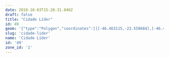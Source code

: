 ```yaml
---
date: 2018-10-03T15:28:31.046Z
draft: false
title: "Cidade Líder"
id: 49
geom: '{"type":"Polygon","coordinates":[[[-46.463115,-23.550684],[-46.462839,-23.550271],[-46.462804,-23.549674],[-46.463312,-23.54923],[-46.463607,-23.548824],[-46.463794,-23.548956],[-46.46402,-23.549],[-46.46536,-23.549564],[-46.465414,-23.54952],[-46.466346,-23.549659],[-46.466331,-23.549741],[-46.466569,-23.549794],[-46.467314,-23.549754],[-46.46754,-23.549873],[-46.467927,-23.549864],[-46.467937,-23.549806],[-46.468512,-23.549955],[-46.47021,-23.550192],[-46.470571,-23.550319],[-46.470634,-23.550279],[-46.471518,-23.550363],[-46.471865,-23.550465],[-46.478354,-23.55027],[-46.479101,-23.551402],[-46.478905,-23.551487],[-46.479042,-23.551965],[-46.479487,-23.553019],[-46.479806,-23.553349],[-46.480199,-23.553559],[-46.480778,-23.553763],[-46.480909,-23.554122],[-46.481104,-23.554166],[-46.482061,-23.553747],[-46.482392,-23.553696],[-46.482845,-23.553882],[-46.483208,-23.554114],[-46.483775,-23.554595],[-46.484479,-23.554678],[-46.484958,-23.554604],[-46.486071,-23.554203],[-46.486605,-23.55407],[-46.491408,-23.553556],[-46.492794,-23.55318],[-46.493269,-23.552945],[-46.495656,-23.551467],[-46.497257,-23.550372],[-46.49772,-23.550151],[-46.498588,-23.549886],[-46.499184,-23.549774],[-46.500402,-23.549814],[-46.500921,-23.549758],[-46.502776,-23.549206],[-46.504808,-23.548811],[-46.50574,-23.548748],[-46.506291,-23.54883],[-46.506693,-23.548964],[-46.507484,-23.549424],[-46.508174,-23.549974],[-46.508653,-23.550151],[-46.510546,-23.550183],[-46.510961,-23.550251],[-46.511395,-23.550439],[-46.513158,-23.552057],[-46.513383,-23.552375],[-46.513889,-23.553472],[-46.514263,-23.553851],[-46.516183,-23.554697],[-46.517004,-23.554912],[-46.515896,-23.556465],[-46.514331,-23.55803],[-46.513126,-23.559072],[-46.511705,-23.560646],[-46.511001,-23.561263],[-46.509568,-23.562262],[-46.508697,-23.562997],[-46.508095,-23.563724],[-46.507467,-23.56476],[-46.507301,-23.564862],[-46.506967,-23.565258],[-46.506793,-23.565983],[-46.506534,-23.5664],[-46.505705,-23.567301],[-46.50498,-23.567898],[-46.504684,-23.568261],[-46.504594,-23.568242],[-46.504164,-23.569125],[-46.503914,-23.569947],[-46.503859,-23.570524],[-46.503915,-23.572322],[-46.503727,-23.573263],[-46.503429,-23.573905],[-46.502799,-23.574913],[-46.501588,-23.576349],[-46.500747,-23.5771],[-46.500126,-23.577555],[-46.499483,-23.577913],[-46.498672,-23.578229],[-46.497364,-23.578472],[-46.49512,-23.578535],[-46.494417,-23.578703],[-46.493931,-23.578901],[-46.493401,-23.579199],[-46.492855,-23.579625],[-46.49143,-23.581223],[-46.490966,-23.581454],[-46.490502,-23.581497],[-46.490021,-23.581369],[-46.488947,-23.580736],[-46.487961,-23.580296],[-46.487572,-23.579813],[-46.487249,-23.579254],[-46.487013,-23.578178],[-46.48674,-23.577617],[-46.486424,-23.577297],[-46.485448,-23.576525],[-46.485117,-23.576112],[-46.485026,-23.575632],[-46.48487,-23.573418],[-46.484623,-23.572688],[-46.483411,-23.57104],[-46.483328,-23.570765],[-46.483206,-23.570717],[-46.48229,-23.569751],[-46.481945,-23.569148],[-46.481786,-23.569145],[-46.479882,-23.57001],[-46.478793,-23.569422],[-46.475869,-23.568823],[-46.475501,-23.568679],[-46.475118,-23.568374],[-46.474829,-23.567869],[-46.474516,-23.566115],[-46.474483,-23.560877],[-46.472992,-23.561011],[-46.471795,-23.560616],[-46.470695,-23.560047],[-46.469116,-23.558376],[-46.468574,-23.557721],[-46.468176,-23.557488],[-46.467522,-23.557345],[-46.467399,-23.557267],[-46.466665,-23.557284],[-46.466589,-23.556815],[-46.466206,-23.556619],[-46.466115,-23.556471],[-46.465821,-23.555429],[-46.465546,-23.555204],[-46.465187,-23.555246],[-46.465081,-23.555188],[-46.464541,-23.554525],[-46.46456,-23.553583],[-46.464117,-23.55314],[-46.463656,-23.552446],[-46.463724,-23.551943],[-46.463161,-23.551373],[-46.463049,-23.551173],[-46.463001,-23.551013],[-46.463131,-23.550861],[-46.463115,-23.550684]]]}'
slug: 'cidade-lider'
name: 'Cidade Líder'
id: '49'
zone_id: '1'
---
```

		